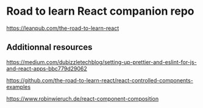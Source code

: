 # Road to learn React companion repo

https://leanpub.com/the-road-to-learn-react

## Additionnal resources

https://medium.com/dubizzletechblog/setting-up-prettier-and-eslint-for-js-and-react-apps-bbc779d29062

https://github.com/the-road-to-learn-react/react-controlled-components-examples

https://www.robinwieruch.de/react-component-composition
